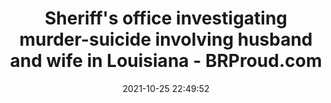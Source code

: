---
"title": "Sheriff's office investigating murder-suicide involving husband and wife in Louisiana - BRProud.com"
"date": "2021-10-25 22:49:52"
"feed_name": "GOOGLENEWSCONSTRUCTION"
"feed_website": "https://news.google.com/search?q=construction%2Bincident&hl=en-US&gl=US&ceid=US:en"
"feed_rss": "https://news.google.com/rss/search?q=construction%2Bincident&hl=en-US&gl=US&ceid=US:en"
"link": "https://www.brproud.com/video/sheriff%E2%80%99s-office-investigating-murder-suicide-involving-husband-and-wife-in-louisiana/7094918/"
"source": "{'href': 'https://www.brproud.com', 'title': 'BRProud.com'}"
"file": "_posts/2021-1-1-674164ef6f994275c7e36b8f8c3d3d86d058bab2.md"
"accident": "0"
"drilling": "0"
"dead": "0"
"injured": "0"
"arrested": "0"
"place": "unknown place"
"where": "unknown site"
"causes": "unknown"
"place_uri": "unknown place"
---